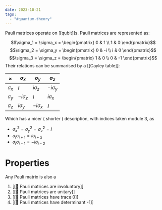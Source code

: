 ```yaml
---
date: 2023-10-21
tags:
  - "#quantum-theory"
---
```

Pauli matrices operate on [[qubit]]s. Pauli matrices are represented as:

$$\sigma_1 = \sigma_x = \begin{pmatrix} 0 & 1 \\ 1 & 0 \end{pmatrix}$$
$$\sigma_2 = \sigma_y = \begin{pmatrix} 0 & -i \\ i & 0 \end{pmatrix}$$
$$\sigma_3 = \sigma_z = \begin{pmatrix} 1 & 0 \\ 0 & -1 \end{pmatrix}$$
Their relations can be summarised by a [[Cayley table]]:

| $\times$ | $\sigma_x$ | $\sigma_y$ | $\sigma_z$ |
| --- | --- | --- | --- |
| $\sigma_x$ | $I$ | $i \sigma_z$ | $-i \sigma_y$ |
| $\sigma_y$ | $-i \sigma_z$ | $I$ | $i \sigma_x$ |
| $\sigma_z$ | $i \sigma_y$ | $-i\sigma_x$ | $I$ |
Which has a nicer ( shorter ) description, with indices taken module $3$, as
- $\sigma_x^2 = \sigma_y^2 = \sigma_z^2 = I$
- $\sigma_i \sigma_{i+1} = i \sigma_{i+2}$
- $\sigma_i \sigma_{i-1} = - i \sigma_{i-2}$

# Properties
Any Pauli matrix is also a
1. [[📗 Pauli matrices are involuntory]]
2. [[📗 Pauli matrices are unitary]]
3. [[📗 Pauli matrices have trace 0]]
4. [[📗 Pauli matrices have determinant -1]]
